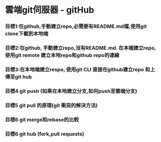 # 雲端git伺服器 - gitHub
### 目標1:在github,手動建立repo,必需要有README.md檔,使用git clone下載到本地端
### 目標2:在github, 手動建立repo,沒有README.md. 在本端建立repo, 使用git remote 建立本地repo和github repo的連線
### 目標3:在本地端建立respo, 使用git CLI 直接在github建立repo 和上傳至git hub
### 目標4 git push (如果在本地建立分支,如何push至雲端分支)
### 目標5 git pull 的原理(git 衝突的解決方法)
### 目標6 git merge和rebase的比較
### 目標6 git hub (fork,pull requests)
